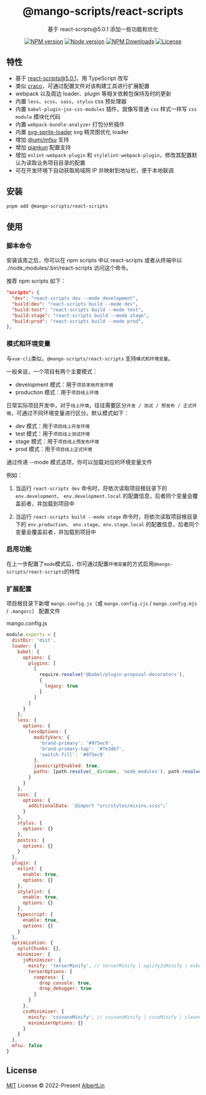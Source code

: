 <h1 align="center">
@mango-scripts/react-scripts
</h1>
<p align="center">
基于 react-scripts@5.0.1 添加一些功能和优化
<p>
<p align="center">
<a href="https://www.npmjs.com/package/@mango-scripts/react-scripts" target="__blank" rel="noopener noreferrer"><img src="https://img.shields.io/npm/v/@mango-scripts/react-scripts?label=" alt="NPM version"></a>
<a href="https://www.npmjs.com/package/@mango-scripts/react-scripts" target="__blank" rel="noopener noreferrer"><img src="https://img.shields.io/node/v/@mango-scripts/react-scripts" alt="Node version"></a>
<a href="https://www.npmjs.com/package/@mango-scripts/react-scripts" target="__blank" rel="noopener noreferrer"><img alt="NPM Downloads" src="https://img.shields.io/npm/dt/@mango-scripts/react-scripts"></a>
<a href="./LICENSE" target="__blank" rel="noopener noreferrer"><img alt="License" src="https://img.shields.io/github/license/Albertlin0923/mango-scripts"></a>
</p>

## 特性

- 基于 [react-scripts@5.0.1](https://github.com/facebook/create-react-app/tree/main/packages/react-scripts)，用 TypeScript 改写
- 类似 [craco](https://github.com/dilanx/craco)，可通过配置文件对该构建工具进行扩展配置
- webpack 以及周边 loader、plugin 等相关依赖包保持及时的更新
- 内置 `less`、`scss`、`sass`、`stylus` css 预处理器
- 内置 `babel-plugin-jsx-css-modules` 插件，就像写普通 `css` 样式一样写 `css module` 模块化代码
- 内置 `webpack-bundle-analyzer` 打包分析插件
- 内置 [svg-sprite-loader](https://juejin.cn/post/6844903517564436493) svg 精灵图优化 loader
- 增加 [@umi/mfsu](https://umijs.org/blog/mfsu-faster-than-vite) 支持
- 增加 [qiankun](https://github.com/umijs/qiankun) 配置支持
- 增加 `eslint-webpack-plugin` 和 `stylelint-webpack-plugin`，修改其配置默认为读取业务项目目录的配置
- 可在开发环境下自动获取局域网 IP 并映射到地址栏，便于本地联调

## 安装

```bash
pnpm add @mango-scripts/react-scripts
```

## 使用

### 脚本命令

安装该库之后，你可以在 npm scripts 中以 react-scripts 或者从终端中以 ./node_modules/.bin/react-scripts 访问这个命令。

推荐 npm scripts 如下：

```json
"scripts": {
  "dev": "react-scripts dev --mode development",
  "build:dev": "react-scripts build --mode dev",
  "build:test": "react-scripts build --mode test",
  "build:stage": "react-scripts build --mode stage",
  "build:prod": "react-scripts build --mode prod",
},
```

### 模式和环境变量

与`vue-cli`类似，`@mango-scripts/react-scripts` 支持`模式和环境变量`。

一般来说，一个项目有两个主要模式：

- development 模式：用于`项目本地开发环境`
- production 模式：用于`项目线上环境`

日常实际项目开发中，对于`线上环境`，往往需要区分`开发 / 测试 / 预发布 / 正式环境`，可通过不同环境变量进行区分。默认模式如下：

- dev 模式：用于`项目线上开发环境`
- test 模式：用于`项目线上测试环境`
- stage 模式：用于`项目线上预发布环境`
- prod 模式：用于`项目线上正式环境`

通过传递 --mode 模式选项，你可以加载对应的环境变量文件

例如：

1. 当运行 `react-scripts dev` 命令时，将依次读取项目根目录下的 `env.development`、 `env.development.local` 的配置信息，后者同个变量会覆盖前者，并加载到项目中

2. 当运行 `react-scripts build --mode stage` 命令时，将依次读取项目根目录下的 `env.production`、 `env.stage`、`env.stage.local` 的配置信息，后者同个变量会覆盖前者，并加载到项目中

### 启用功能

在上一步配置了`mode`模式后，你可通过配置`环境变量`的方式启用`@mango-scripts/react-scripts`的特性

### 扩展配置

项目根目录下新增 `mango.config.js`（或 `mango.config.cjs` / `mango.config.mjs` / `.mangorc`） 配置文件

mango.config.js

```js
module.exports = {
  distDir: 'dist',
  loader: {
    babel: {
      options: {
        plugins: [
          [
            require.resolve('@babel/plugin-proposal-decorators'),
            {
              legacy: true
            }
          ]
        ]
      }
    },
    less: {
      options: {
        lessOptions: {
          modifyVars: {
            'brand-primary': '#975ec9',
            'brand-primary-tap': '#7e3db7',
            'switch-fill': '#975ec9'
          },
          javascriptEnabled: true,
          paths: [path.resolve(__dirname, 'node_modules'), path.resolve(__dirname, 'src')]
        }
      }
    },
    sass: {
      options: {
        additionalData: `@import "src/styles/mixins.scss";`
      }
    },
    stylus: {
      options: {}
    },
    postcss: {
      options: {}
    }
  },
  plugin: {
    eslint: {
      enable: true,
      options: {}
    },
    stylelint: {
      enable: true,
      options: {}
    },
    typescript: {
      enable: true,
      options: {}
    }
  },
  optimization: {
    splitChunks: {},
    minimizer: {
      jsMinimizer: {
        minify: 'terserMinify', // terserMinify | uglifyJsMinify | esbuildMinify | swcMinify
        terserOptions: {
          compress: {
            drop_console: true,
            drop_debugger: true
          }
        }
      },
      cssMinimizer: {
        minify: 'cssnanoMinify', // cssnanoMinify | cssoMinify | cleanCssMinify | esbuildMinify  | lightningCssMinify | swcMinify
        minimizerOptions: {}
      }
    }
  },
  mfsu: false
}
```

## License

[MIT](./LICENSE) License © 2022-Present [AlbertLin](https://github.com/AlbertLin0923)
